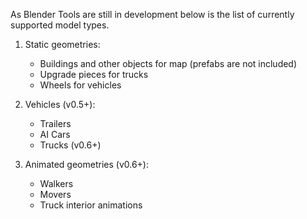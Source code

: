 As Blender Tools are still in development below is the list of currently supported model types.

1. Static geometries:
   * Buildings and other objects for map (prefabs are not included)
   * Upgrade pieces for trucks 
   * Wheels for vehicles

2. Vehicles (v0.5+):
   * Trailers
   * AI Cars
   * Trucks (v0.6+)

3. Animated geometries (v0.6+):
   * Walkers
   * Movers
   * Truck interior animations